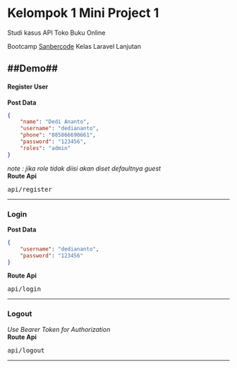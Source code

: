# Kelompok 1 Mini Project 1  
Studi kasus API Toko Buku Online  

Bootcamp [Sanbercode](http://sanbercode.com/) Kelas Laravel Lanjutan

##Demo##
---
#### Register User

**Post Data**
```json
{
    "name": "Dedi Ananto",
    "username": "dediananto",
    "phone": "085866690661",
    "password": "123456",
    "roles": "admin"
}

```
_note : jika role tidak diisi akan diset defaultnya guest_  
**Route Api**
<pre>
api/register
</pre>

---
### Login
**Post Data**
```json
{
    "username": "dediananto",
    "password": "123456"
}

```
**Route Api**
<pre>
api/login
</pre>

---
### Logout
_Use Bearer Token for Authorization_  
**Route Api**
<pre>
api/logout
</pre>  
---
